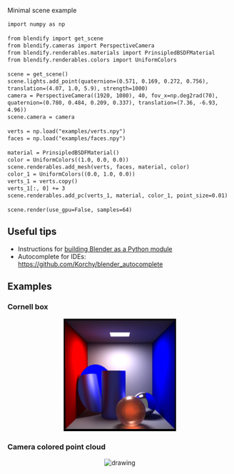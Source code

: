 Minimal scene example
```
import numpy as np

from blendify import get_scene
from blendify.cameras import PerspectiveCamera
from blendify.renderables.materials import PrinsipledBSDFMaterial
from blendify.renderables.colors import UniformColors

scene = get_scene()
scene.lights.add_point(quaternion=(0.571, 0.169, 0.272, 0.756), translation=(4.07, 1.0, 5.9), strength=1000)
camera = PerspectiveCamera((1920, 1080), 40, fov_x=np.deg2rad(70), quaternion=(0.780, 0.484, 0.209, 0.337), translation=(7.36, -6.93, 4.96))
scene.camera = camera

verts = np.load("examples/verts.npy")
faces = np.load("examples/faces.npy")

material = PrinsipledBSDFMaterial()
color = UniformColors((1.0, 0.0, 0.0))
scene.renderables.add_mesh(verts, faces, material, color)
color_1 = UniformColors((0.0, 1.0, 0.0))
verts_1 = verts.copy()
verts_1[:, 0] += 3
scene.renderables.add_pc(verts_1, material, color_1, point_size=0.01)

scene.render(use_gpu=False, samples=64)
```

## Useful tips
* Instructions for [building Blender as a Python module]("./doc/building_blender.md")
* Autocomplete for IDEs: https://github.com/Korchy/blender_autocomplete

## Examples

### Cornell box

<p align="center">
  <img src="./docs/images/02_example.jpg" alt="drawing" width="50%"/>
</p>

### Camera colored point cloud

<p align="center">
  <img src="./docs/images/04_example.jpg" alt="drawing" width="50%"/>
</p>
